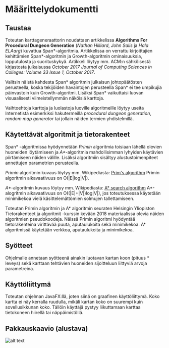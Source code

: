 # Määrittelydokumentti

## Taustaa

Toteutan karttageneraattorin noudattaen artikkelissa **Algorithms For Procedural Dungeon Generation** (*Nathan Hilliard*, *John Salis* ja *Hala ELAarg*) kuvattua Span*-algoritmia. Artikkelissa on verrattu kirjoittajien kehittämien Span*-algoritmin ja Growth-algoritmin ominaisuuksia, lopputulosta ja suorituskykyä. Artikkeli löytyy mm. ACM:n sähköisestä kirjastosta julkaisussa *October 2017 Journal of Computing Sciences in Colleges: Volume 33 Issue 1, October 2017*.

Valitsin näistä kahdesta Span* algoritmin julkaisun johtopäätösten perusteella, koska tekijöiden havaintojen perusteella Span* ei tee umpikujia päinvastoin kuin Growth-algoritmi. Lisäksi Span* vaikuttaisi luovan visuaalisesti viimeistellymmän näköisiä karttoja.

Vaihtoehtoja karttoja ja luolastoja luoville algoritmeille löytyy useita Internetistä esimerkiksi hakutermeillä *procedural dungeon generation*, *random map generator* tai jollain näiden termien yhdistelmillä.

## Käytettävät algoritmit ja tietorakenteet

Span* -algoritmissa hyödynnetään *Primin* algoritmia toisiaan lähellä olevien huoneiden löytämiseen ja *A\**-algoritmia mahdollisimman lyhyiden käytävien piirtämiseen näiden välille. Lisäksi algoritmiin sisältyy alustustoimenpiteet annettujen parametrien perusteella.

*Primin* algoritmin kuvaus löytyy mm. Wikipediasta: [Prim's algorithm](https://en.wikipedia.org/wiki/Prim%27s_algorithm)
Primin algoritmin aikavaativuus on O(|E|log|V|).

*A\**-algoritmin kuvaus löytyy mm. Wikipediasta: [A* search algorithm](https://en.wikipedia.org/wiki/A*_search_algorithm)
A*-alogritmin aikavaativuus on O((|E|+|V|)log|V|), jos toteutuksessa käytetään minimikekoa vielä käsittelemättömien solmujen tallettamiseen.

Toteutan Primin algoritmin ja A\* algoritmin seuraten Helsingin Yliopiston Tietorakenteet ja algoritmit -kurssin kevään 2018 materiaalissa olevia näiden algoritmien pseudokoodeja. Näissä Primin algoritmi hyödyntää tietorakenteina virittävää puuta, aputaulukoita sekä minimikekoa. A* algoritmissä käytetään verkkoa, aputaulukoita ja minimikekoa.

## Syötteet 

Ohjelmalle annetaan syötteenä ainakin luotavan kartan koon (pituus \* leveys) sekä karttaan tehtävien huoneiden sijoitteluun liittyviä arvoja parametreina.

## Käyttöliittymä

Toteutan ohjelman JavaFX:llä, joten siinä on graafinen käyttöliittymä. Koko kartta ei näy kerralla ruudulla, mikäli kartan koko on suurempi kuin sovellusikkunan koko. Tällöin käyttäjä pystyy liikuttamaan karttaa tietokoneen hiirellä tai näppäimistöllä.


## Pakkauskaavio (alustava)

![alt text](karttaraattori/Dokumentaatio/Pakkauskaavio.png "Pakkauskaavio")

